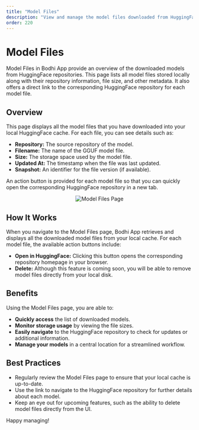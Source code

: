 ```yaml
---
title: "Model Files"
description: "View and manage the model files downloaded from HuggingFace."
order: 220
---
```


# Model Files

Model Files in Bodhi App provide an overview of the downloaded models from HuggingFace repositories. This page lists all model files stored locally along with their repository information, file size, and other metadata. It also offers a direct link to the corresponding HuggingFace repository for each model file.

## Overview

This page displays all the model files that you have downloaded into your local HuggingFace cache. For each file, you can see details such as:

- **Repository:** The source repository of the model.
- **Filename:** The name of the GGUF model file.
- **Size:** The storage space used by the model file.
- **Updated At:** The timestamp when the file was last updated.
- **Snapshot:** An identifier for the file version (if available).

An action button is provided for each model file so that you can quickly open the corresponding HuggingFace repository in a new tab.

<p align="center">
  <img 
    src="/doc-images/model-files.jpeg" 
    alt="Model Files Page" 
    class="rounded-lg border-2 border-gray-200 dark:border-gray-700 shadow-lg hover:shadow-xl transition-shadow duration-300 max-w-[90%]"
  />
</p>

## How It Works

When you navigate to the Model Files page, Bodhi App retrieves and displays all the downloaded model files from your local cache. For each model file, the available action buttons include:

- **Open in HuggingFace:** Clicking this button opens the corresponding repository homepage in your browser.
- **Delete:** Although this feature is coming soon, you will be able to remove model files directly from your local disk.

## Benefits

Using the Model Files page, you are able to:

- **Quickly access** the list of downloaded models.
- **Monitor storage usage** by viewing the file sizes.
- **Easily navigate** to the HuggingFace repository to check for updates or additional information.
- **Manage your models** in a central location for a streamlined workflow.

## Best Practices

- Regularly review the Model Files page to ensure that your local cache is up-to-date.
- Use the link to navigate to the HuggingFace repository for further details about each model.
- Keep an eye out for upcoming features, such as the ability to delete model files directly from the UI.

Happy managing!
